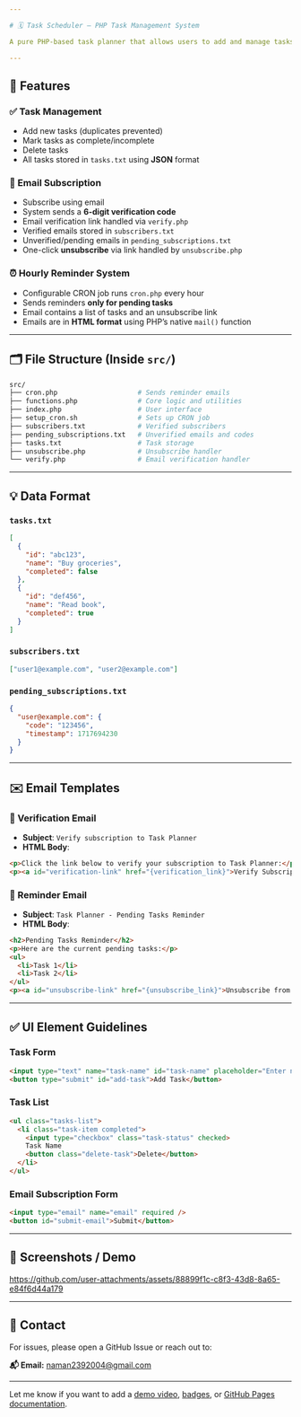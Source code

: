 ```yaml
---

# 🗓️ Task Scheduler – PHP Task Management System

A pure PHP-based task planner that allows users to add and manage tasks, subscribe for email reminders, and receive hourly email notifications about pending tasks — **without using any database**.

---
```


## 📌 Features

### ✅ Task Management

* Add new tasks (duplicates prevented)
* Mark tasks as complete/incomplete
* Delete tasks
* All tasks stored in `tasks.txt` using **JSON** format

### 📧 Email Subscription

* Subscribe using email
* System sends a **6-digit verification code**
* Email verification link handled via `verify.php`
* Verified emails stored in `subscribers.txt`
* Unverified/pending emails in `pending_subscriptions.txt`
* One-click **unsubscribe** via link handled by `unsubscribe.php`

### ⏰ Hourly Reminder System

* Configurable CRON job runs `cron.php` every hour
* Sends reminders **only for pending tasks**
* Email contains a list of tasks and an unsubscribe link
* Emails are in **HTML format** using PHP’s native `mail()` function

---

## 🗂️ File Structure (Inside `src/`)

```bash
src/
├── cron.php                    # Sends reminder emails
├── functions.php               # Core logic and utilities
├── index.php                   # User interface
├── setup_cron.sh               # Sets up CRON job
├── subscribers.txt             # Verified subscribers
├── pending_subscriptions.txt   # Unverified emails and codes
├── tasks.txt                   # Task storage
├── unsubscribe.php             # Unsubscribe handler
└── verify.php                  # Email verification handler
```

---

## 💡 Data Format

### `tasks.txt`

```json
[
  {
    "id": "abc123",
    "name": "Buy groceries",
    "completed": false
  },
  {
    "id": "def456",
    "name": "Read book",
    "completed": true
  }
]
```

### `subscribers.txt`

```json
["user1@example.com", "user2@example.com"]
```

### `pending_subscriptions.txt`

```json
{
  "user@example.com": {
    "code": "123456",
    "timestamp": 1717694230
  }
}
```

---

## ✉️ Email Templates

### 🔐 Verification Email

* **Subject**: `Verify subscription to Task Planner`
* **HTML Body**:

```html
<p>Click the link below to verify your subscription to Task Planner:</p>
<p><a id="verification-link" href="{verification_link}">Verify Subscription</a></p>
```

### 🔔 Reminder Email

* **Subject**: `Task Planner - Pending Tasks Reminder`
* **HTML Body**:

```html
<h2>Pending Tasks Reminder</h2>
<p>Here are the current pending tasks:</p>
<ul>
  <li>Task 1</li>
  <li>Task 2</li>
</ul>
<p><a id="unsubscribe-link" href="{unsubscribe_link}">Unsubscribe from notifications</a></p>
```

---

## ✅ UI Element Guidelines

### Task Form

```html
<input type="text" name="task-name" id="task-name" placeholder="Enter new task" required>
<button type="submit" id="add-task">Add Task</button>
```

### Task List

```html
<ul class="tasks-list">
  <li class="task-item completed">
    <input type="checkbox" class="task-status" checked>
    Task Name
    <button class="delete-task">Delete</button>
  </li>
</ul>
```

### Email Subscription Form

```html
<input type="email" name="email" required />
<button id="submit-email">Submit</button>
```



---

## 📸 Screenshots / Demo 


https://github.com/user-attachments/assets/88899f1c-c8f3-43d8-8a65-e84f6d44a179


---

## 📧 Contact

For issues, please open a GitHub Issue or reach out to:

**📬 Email:** [naman2392004@gmail.com](mailto:naman2392004@gmail.com)

---

Let me know if you want to add a [demo video](f), [badges](f), or [GitHub Pages documentation](f).
